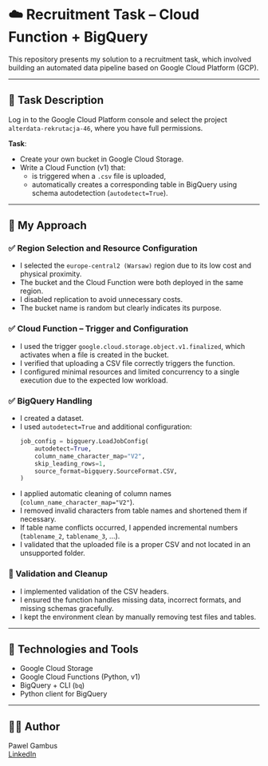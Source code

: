 # ☁️ Recruitment Task – Cloud Function + BigQuery

This repository presents my solution to a recruitment task, which involved building an automated data pipeline based on Google Cloud Platform (GCP).

---

## 📝 Task Description

Log in to the Google Cloud Platform console and select the project `alterdata-rekrutacja-46`, where you have full permissions.

**Task**:
- Create your own bucket in Google Cloud Storage.
- Write a Cloud Function (v1) that:
  - is triggered when a `.csv` file is uploaded,
  - automatically creates a corresponding table in BigQuery using schema autodetection (`autodetect=True`).

---

## 🚀 My Approach

### ✅ Region Selection and Resource Configuration

- I selected the `europe-central2 (Warsaw)` region due to its low cost and physical proximity.
- The bucket and the Cloud Function were both deployed in the same region.
- I disabled replication to avoid unnecessary costs.
- The bucket name is random but clearly indicates its purpose.

### ✅ Cloud Function – Trigger and Configuration

- I used the trigger `google.cloud.storage.object.v1.finalized`, which activates when a file is created in the bucket.
- I verified that uploading a CSV file correctly triggers the function.
- I configured minimal resources and limited concurrency to a single execution due to the expected low workload.

### ✅ BigQuery Handling

- I created a dataset.
- I used `autodetect=True` and additional configuration:
  ```python
  job_config = bigquery.LoadJobConfig(
      autodetect=True,
      column_name_character_map="V2",
      skip_leading_rows=1,
      source_format=bigquery.SourceFormat.CSV,
  )
  ```
- I applied automatic cleaning of column names (`column_name_character_map="V2"`).
- I removed invalid characters from table names and shortened them if necessary.
- If table name conflicts occurred, I appended incremental numbers (`tablename_2`, `tablename_3`, ...).
- I validated that the uploaded file is a proper CSV and not located in an unsupported folder.

### 🧹 Validation and Cleanup

- I implemented validation of the CSV headers.
- I ensured the function handles missing data, incorrect formats, and missing schemas gracefully.
- I kept the environment clean by manually removing test files and tables.

---

## 🧪 Technologies and Tools

- Google Cloud Storage
- Google Cloud Functions (Python, v1)
- BigQuery + CLI (`bq`)
- Python client for BigQuery

---

## 🧑‍💻 Author

Pawel Gambus  
[LinkedIn](https://www.linkedin.com/in/pawel-gambus)
